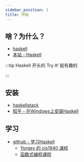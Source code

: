 ```yaml
---
sidebar_position: 1
title: 开始
---
```



## 啥？为什么？

- [haskell](https://www.haskell.org/)
- [本站 - Haskell](/Computer/code/fun/Haskell)

:::tip Haskell 开头的 Try it! 挺有趣的

:::

## 安装

- [haskellstack](https://haskellstack.org)
- [知乎 - 在Windows上安装Haskell](https://zhuanlan.zhihu.com/p/259393917)

## 学习
- [github - 学习Haskell](https://github.com/bitemyapp/learnhaskell/blob/master/guide-zh_CN.md)
    - [Yorgey 的 cis1940 课程](https://www.seas.upenn.edu/~cis1940/spring13/lectures.html)
    - [函数式编程课程](https://github.com/bitemyapp/fp-course)